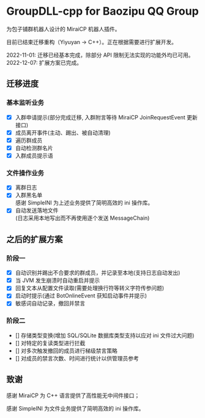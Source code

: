 # GroupDLL-cpp for Baozipu QQ Group
为包子铺群机器人设计的 MiraiCP 机器人插件。

目前已结束迁移重构（Yiyuyan -> C++）。正在根据需要进行扩展开发。

2022-11-01: 迁移已经基本完成，除部分 API 限制无法实现的功能外均已可用。
2022-12-07: 扩展方案已完成。

## 迁移进度
### 基本监听业务
- [x] 入群申请提示(部分完成迁移, 入群附言等待 MiraiCP JoinRequestEvent 更新接口)
- [x] 成员离开事件(主动、踢出、被自动清理)
- [x] 遍历群成员
- [x] 自动检测群名片
- [x] 入群成员提示语
### 文件操作业务
- [x] 离群日志
- [x] 入群黑名单<br>感谢 SimpleINI 为上述业务提供了简明高效的 ini 操作库。
- [x] 自动发送落地文件<br>(日志采用本地写出而不再使用逐个发送 MessageChain)

## 之后的扩展方案
### 阶段一
- [x] 自动识别并踢出不合要求的群成员，并记录至本地(支持日志自动发出)
- [x] 当 JVM 发生崩溃时自动重启并提示
- [x] 回复文本从配置文件读取(需要处理换行符等转义字符传参问题)
- [x] 启动时提示(通过 BotOnlineEvent 获知启动事件并提示)
- [x] 敏感词自动记录，撤回并禁言

### 阶段二
- [] 存储类型变换(增加 SQL/SQLite 数据库类型支持以应对 ini 文件过大问题)
- [] 对特定的复读类型进行拦截
- [] 对多次触发撤回的成员进行梯级禁言策略
- [] 对成员的禁言次数、时间进行统计以供管理员参考

## 致谢

感谢 MiraiCP 为 C++ 语言提供了高性能无中间件接口；

感谢 SimpleINI 为文件业务提供了简明高效的 ini 操作库。